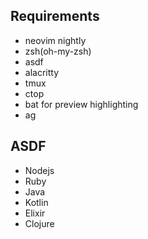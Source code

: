 ## Requirements
* neovim nightly
* zsh(oh-my-zsh)
* asdf
* alacritty
* tmux
* ctop
* bat for preview highlighting
* ag

## ASDF
* Nodejs
* Ruby
* Java
* Kotlin
* Elixir
* Clojure
